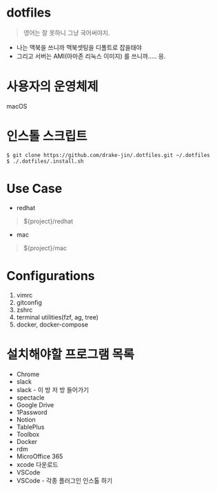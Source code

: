 # dotfiles

> 영어는 잘 못하니 그냥 국어써야지.

- 나는 맥북을 쓰니까 맥북셋팅을 디폴트로 잡을태야
- 그리고 서버는 AMI(아마존 리눅스 이미지) 를 쓰니까..... 응.

# 사용자의 운영체제

macOS

# 인스톨 스크립트

```
$ git clone https://github.com/drake-jin/.dotfiles.git ~/.dotfiles   
$ ./.dotfiles/.install.sh
```
# Use Case 

- redhat

> ${project}/redhat

- mac

> ${project}/mac

# Configurations

1. vimrc
2. gitconfig
3. zshrc
4. terminal utilities(fzf, ag, tree)
5. docker, docker-compose

# 설치해야할 프로그램 목록
- Chrome
- slack
- slack - 이 방 저 방 들어가기
- spectacle
- Google Drive
- 1Password
- Notion
- TablePlus
- Toolbox
- Docker
- rdm
- MicroOffice 365
- xcode 다운로드
- VSCode
- VSCode - 각종 플러그인 인스톨 하기

